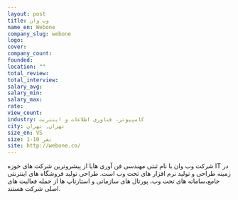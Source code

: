 ```yaml
---
layout: post
title: وب وان
name_en: Webone
company_slug: webone
logo: 
cover: 
company_count:
founded:
location: ""
total_review: 
total_interview: 
salary_avg: 
salary_min: 
salary_max: 
rate: 
view_count: 
industry: کامپیوتر، فناوری اطلاعات و اینترنت
city: تهران, تهران
size_en: VS
size: 1-10 نفر
site: http://webone.co/
---
```


شرکت وب وان با نام ثبتی مهندسی فن آوری هایا از پیشروترین شرکت های حوزه IT در زمینه طراحی و تولید نرم افزار های تحت وب است. طراحی تولید فروشگاه های اینترنتی جامع،سامانه های تحت وب، پورتال های سازمانی و استارتاپ ها از جمله فعالیت های اصلی شرکت هستند.
